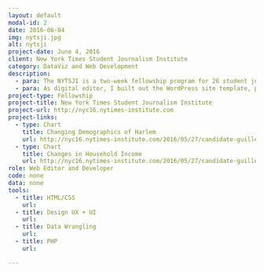```yaml
---
layout: default
modal-id: 2
date: 2016-06-04
img: nytsji.jpg
alt: nytsji
project-date: June 4, 2016
client: New York Times Student Journalism Institute
category: DataViz and Web Development
description:
  - para: The NYTSJI is a two-week fellowship program for 26 student journalists in NABJ and NAHJ. The Institute was held from May 20 to June 4, 2017, at the CUNY Graduate School of Journalism in New York City. Students formed a working newsroom side-by-side with the guidance of journalists from CUNY and the NYT.
  - para: As digital editor, I built out the WordPress site template, produced the online content and created data visualizations. During my time, I developed my php skills, learned Flexbox and collected and analyzed demographic data.
project-type: Fellowship
project-title: New York Times Student Journalism Institute
project-url: http://nyc16.nytimes-institute.com
project-links:
  - type: Chart
    title: Changing Demographics of Harlem
    url: http://nyc16.nytimes-institute.com/2016/05/27/candidate-guillermo-linares/demographics-chart/
  - type: Chart
    title: Changes in Household Income
    url: http://nyc16.nytimes-institute.com/2016/05/27/candidate-guillermo-linares/household-income-chart/
role: Web Editor and Developer
code: none
data: none
tools:
  - title: HTML/CSS
    url:
  - title: Design UX + UI
    url:
  - title: Data Wrangling
    url:
  - title: PHP
    url:

---
```

